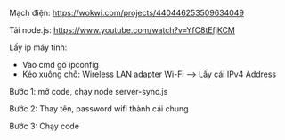 Mạch điện: https://wokwi.com/projects/440446253509634049

Tải node.js: https://www.youtube.com/watch?v=YfC8tEfjKCM

Lấy ip máy tính:
- Vào cmd gõ ipconfig
- Kéo xuống chỗ: Wireless LAN adapter Wi-Fi --> Lấy cái IPv4 Address

Bước 1: mở code, chạy node server-sync.js

Bước 2: Thay tên, password wifi thành cái chung

Bước 3: Chạy code
